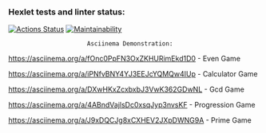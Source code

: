 ### Hexlet tests and linter status:
[![Actions Status](https://github.com/killaexist/python-project-49/workflows/hexlet-check/badge.svg)](https://github.com/killaexist/python-project-49/actions)
[![Maintainability](https://api.codeclimate.com/v1/badges/eaa665158cdeb36daff4/maintainability)](https://codeclimate.com/github/killaexist/python-project-49/maintainability)

                          Asciinema Demonstration:

https://asciinema.org/a/fOnc0PpFN3OxZKHURimEkd1D0 - Even Game

https://asciinema.org/a/iPNfvBNY4YJ3EEJcYQMQw4IUp - Calculator Game

https://asciinema.org/a/DXwHKxZcxbxbJ3VwK362GDwNL - Gcd Game

https://asciinema.org/a/4ABndVajlsDc0xsqJyp3nvsKF - Progression Game

https://asciinema.org/a/J9xDQCJg8xCXHEV2JXpDWNG9A - Prime Game
